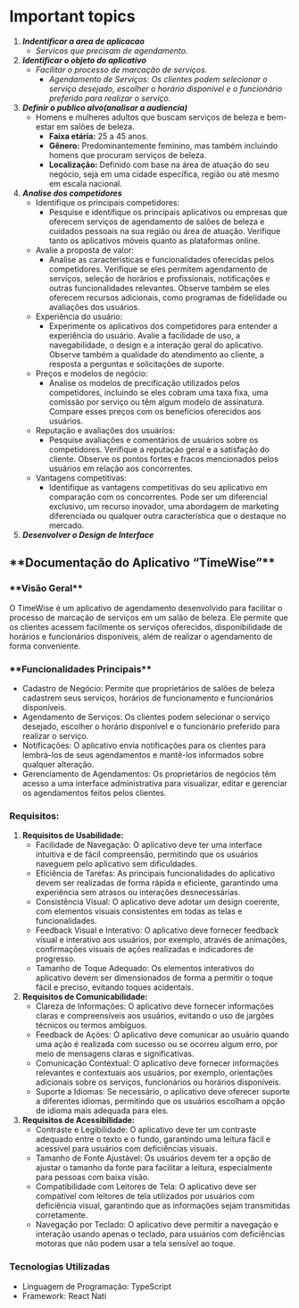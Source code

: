 # Important topics

1. **_Indentificar a area de aplicacao_**
   - _Servicos que precisam de agendamento._
2. **_Identificar o objeto do aplicativo_**
   - _Facilitar o processo de marcação de serviços._
     - _Agendamento de Serviços: Os clientes podem selecionar o serviço desejado, escolher o horário disponível e o funcionário preferido para realizar o serviço._
3. **_Definir o publico alvo(analisar a audiencia)_**
   - Homens e mulheres adultos que buscam serviços de beleza e bem-estar em salões de beleza.
     - **Faixa etária:** 25 a 45 anos.
     - **Gênero:** Predominantemente feminino, mas também incluindo homens que procuram serviços de beleza.
     - **Localização:** Definido com base na área de atuação do seu negócio, seja em uma cidade específica, região ou até mesmo em escala nacional.
4. **_Analise dos competidores_**
   - Identifique os principais competidores:
     - Pesquise e identifique os principais aplicativos ou empresas que oferecem serviços de agendamento de salões de beleza e cuidados pessoais na sua região ou área de atuação. Verifique tanto os aplicativos móveis quanto as plataformas online.
   - Avalie a proposta de valor:
     - Analise as características e funcionalidades oferecidas pelos competidores. Verifique se eles permitem agendamento de serviços, seleção de horários e profissionais, notificações e outras funcionalidades relevantes. Observe também se eles oferecem recursos adicionais, como programas de fidelidade ou avaliações dos usuários.
   - Experiência do usuário:
     - Experimente os aplicativos dos competidores para entender a experiência do usuário. Avalie a facilidade de uso, a navegabilidade, o design e a interação geral do aplicativo. Observe também a qualidade do atendimento ao cliente, a resposta a perguntas e solicitações de suporte.
   - Preços e modelos de negócio:
     - Analise os modelos de precificação utilizados pelos competidores, incluindo se eles cobram uma taxa fixa, uma comissão por serviço ou têm algum modelo de assinatura. Compare esses preços com os benefícios oferecidos aos usuários.
   - Reputação e avaliações dos usuários:
     - Pesquise avaliações e comentários de usuários sobre os competidores. Verifique a reputação geral e a satisfação do cliente. Observe os pontos fortes e fracos mencionados pelos usuários em relação aos concorrentes.
   - Vantagens competitivas:
     - Identifique as vantagens competitivas do seu aplicativo em comparação com os concorrentes. Pode ser um diferencial exclusivo, um recurso inovador, uma abordagem de marketing diferenciada ou qualquer outra característica que o destaque no mercado.
5. **_Desenvolver o Design de Interface_**

## \***\*Documentação do Aplicativo “TimeWise”\*\***

### \***\*Visão Geral\*\***

O TimeWise é um aplicativo de agendamento desenvolvido para facilitar o processo de marcação de serviços em um salão de beleza. Ele permite que os clientes acessem facilmente os serviços oferecidos, disponibilidade de horários e funcionários disponíveis, além de realizar o agendamento de forma conveniente.

### \***\*Funcionalidades Principais\*\***

- Cadastro de Negócio: Permite que proprietários de salões de beleza cadastrem seus serviços, horários de funcionamento e funcionários disponíveis.
- Agendamento de Serviços: Os clientes podem selecionar o serviço desejado, escolher o horário disponível e o funcionário preferido para realizar o serviço.
- Notificações: O aplicativo envia notificações para os clientes para lembrá-los de seus agendamentos e mantê-los informados sobre qualquer alteração.
- Gerenciamento de Agendamentos: Os proprietários de negócios têm acesso a uma interface administrativa para visualizar, editar e gerenciar os agendamentos feitos pelos clientes.

### Requisitos:

1. **Requisitos de Usabilidade:**
   - Facilidade de Navegação: O aplicativo deve ter uma interface intuitiva e de fácil compreensão, permitindo que os usuários naveguem pelo aplicativo sem dificuldades.
   - Eficiência de Tarefas: As principais funcionalidades do aplicativo devem ser realizadas de forma rápida e eficiente, garantindo uma experiência sem atrasos ou interações desnecessárias.
   - Consistência Visual: O aplicativo deve adotar um design coerente, com elementos visuais consistentes em todas as telas e funcionalidades.
   - Feedback Visual e Interativo: O aplicativo deve fornecer feedback visual e interativo aos usuários, por exemplo, através de animações, confirmações visuais de ações realizadas e indicadores de progresso.
   - Tamanho de Toque Adequado: Os elementos interativos do aplicativo devem ser dimensionados de forma a permitir o toque fácil e preciso, evitando toques acidentais.
2. **Requisitos de Comunicabilidade:**
   - Clareza de Informações: O aplicativo deve fornecer informações claras e compreensíveis aos usuários, evitando o uso de jargões técnicos ou termos ambíguos.
   - Feedback de Ações: O aplicativo deve comunicar ao usuário quando uma ação é realizada com sucesso ou se ocorreu algum erro, por meio de mensagens claras e significativas.
   - Comunicação Contextual: O aplicativo deve fornecer informações relevantes e contextuais aos usuários, por exemplo, orientações adicionais sobre os serviços, funcionários ou horários disponíveis.
   - Suporte a Idiomas: Se necessário, o aplicativo deve oferecer suporte a diferentes idiomas, permitindo que os usuários escolham a opção de idioma mais adequada para eles.
3. **Requisitos de Acessibilidade:**
   - Contraste e Legibilidade: O aplicativo deve ter um contraste adequado entre o texto e o fundo, garantindo uma leitura fácil e acessível para usuários com deficiências visuais.
   - Tamanho de Fonte Ajustável: Os usuários devem ter a opção de ajustar o tamanho da fonte para facilitar a leitura, especialmente para pessoas com baixa visão.
   - Compatibilidade com Leitores de Tela: O aplicativo deve ser compatível com leitores de tela utilizados por usuários com deficiência visual, garantindo que as informações sejam transmitidas corretamente.
   - Navegação por Teclado: O aplicativo deve permitir a navegação e interação usando apenas o teclado, para usuários com deficiências motoras que não podem usar a tela sensível ao toque.

### **Tecnologias Utilizadas**

- Linguagem de Programação: TypeScript
- Framework: React Nati
